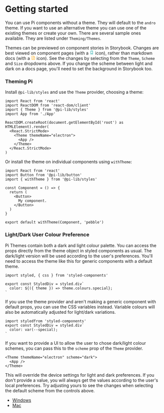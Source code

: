 # Getting started

You can use Pi components without a theme. They will default to the `andro` theme. If you want to use an
alternative theme you can use one of the existing themes or create your own. There are several sample ones available. They are listed under `Theming/Themes`.

Themes can be previewed on component stories in Storybook. Changes are best viewed on component pages (with a <svg version="1.1" id="Icons" xmlns="http://www.w3.org/2000/svg" viewBox="0 0 32 32" width="14px" height="14px"><path d="M21.3,28.3L16,23l-5.3,5.3C10.1,28.9,9,28.5,9,27.6V5c0-0.6,0.4-1,1-1h12c0.6,0,1,0.4,1,1v22.6 C23,28.5,21.9,28.9,21.3,28.3z" fill="none" stroke="#30b2b0" stroke-width="3" stroke-linecap="round" stroke-linejoin="round"/></svg> icon), rather than markdown docs (with a <svg width="14px" height="14px" viewBox="0 0 1024 1024" xmlns="http://www.w3.org/2000/svg"><path fill="orange" d="M832 384H576V128H192v768h640V384zm-26.496-64L640 154.496V320h165.504zM160 64h480l256 256v608a32 32 0 0 1-32 32H160a32 32 0 0 1-32-32V96a32 32 0 0 1 32-32zm160 448h384v64H320v-64zm0-192h160v64H320v-64zm0 384h384v64H320v-64z"/></svg> icon). See the changes by selecting from the `Theme`, `Scheme` and `Size` dropdowns above. If you change the scheme between light and dark on a docs page, you'll need to set the background in Storybook too.

### Theming Pi

Install `@pi-lib/styles` and use the `Theme` provider, choosing a theme:

```
import React from 'react'
import ReactDOM from 'react-dom/client'
import { Theme } from '@pi-lib/styles'
import App from './App'

ReactDOM.createRoot(document.getElementById('root') as HTMLElement).render(
  <React.StrictMode>
    <Theme themeName="electron">
      <App />
    </Theme>
  </React.StrictMode>
)
```

Or install the theme on individual components using `withTheme`:

```
import React from 'react'
import Button from '@pi-lib/button'
import { withTheme } from '@pi-lib/styles'

const Component = () => {
  return (
    <Button>
      My component.
    </Button>
  )
}

export default withTheme(Component, 'pebble')
```

### Light/Dark User Colour Preference

Pi Themes contain both a dark and light colour palette. You can access the props directly from the theme object in styled components as usual. The dark/light version will be used according to the user's preferences. You'll need to access the
theme like this for generic components with a default theme.

```
import styled, { css } from 'styled-components'

export const StyledDiv = styled.div`
  color: ${({ theme }) => theme.colours.special};
`
```

If you use the theme provider and aren't making a generic component with default props, you can use the CSS variables instead. Variable colours will also be automatically adjusted for light/dark variations.

```
import styledfrom 'styled-components'
export const StyledDiv = styled.div`
  color: var(--special);
`
```

If you want to provide a UI to allow the user to chose dark/light colour schemes, you can pass this to the `scheme` prop of the `Theme` provider.

```
<Theme themeName="electron" scheme="dark">
  <App />
</Theme>
```

This will override the device settings for light and dark preferences. If you don't provide a value, you will always get the values according to the user's local preferences. Try adjusting yours to see the changes when selecting the default scheme from the controls above.

- <a href="https://learn.microsoft.com/en-us/windows-hardware/customize/desktop/set-dark-mode" target="_blank">Windows</a>
- <a href="https://support.apple.com/en-us/HT208976" target="_blank">Mac</a>
